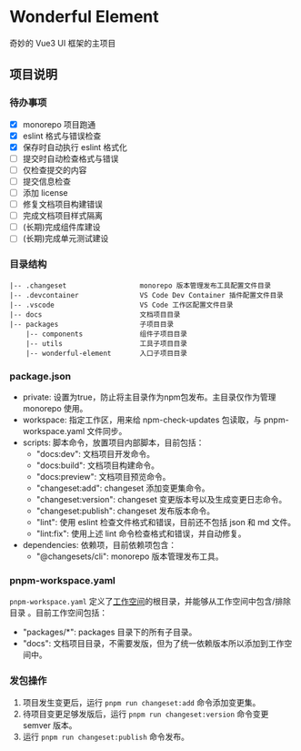 # Wonderful Element

奇妙的 Vue3 UI 框架的主项目

## 项目说明

### 待办事项

- [x] monorepo 项目跑通
- [x] eslint 格式与错误检查
- [x] 保存时自动执行 eslint 格式化
- [ ] 提交时自动检查格式与错误
- [ ] 仅检查提交的内容
- [ ] 提交信息检查
- [ ] 添加 license
- [ ] 修复文档项目构建错误
- [ ] 完成文档项目样式隔离
- [ ] (长期)完成组件库建设
- [ ] (长期)完成单元测试建设

### 目录结构

```
|-- .changeset                  monorepo 版本管理发布工具配置文件目录
|-- .devcontainer               VS Code Dev Container 插件配置文件目录
|-- .vscode                     VS Code 工作区配置文件目录
|-- docs                        文档项目目录
|-- packages                    子项目目录
    |-- components              组件子项目目录
    |-- utils                   工具子项目目录
    |-- wonderful-element       入口子项目目录
```

### package.json

- private: 设置为true，防止将主目录作为npm包发布。主目录仅作为管理 monorepo 使用。
- workspace: 指定工作区，用来给 npm-check-updates 包读取，与 pnpm-workspace.yaml 文件同步。
- scripts: 脚本命令，放置项目内部脚本，目前包括：
  - "docs:dev": 文档项目开发命令。
  - "docs:build": 文档项目构建命令。
  - "docs:preview": 文档项目预览命令。
  - "changeset:add": changeset 添加变更集命令。
  - "changeset:version": changeset 变更版本号以及生成变更日志命令。
  - "changeset:publish": changeset 发布版本命令。
  - "lint": 使用 eslint 检查文件格式和错误，目前还不包括 json 和 md 文件。
  - "lint:fix": 使用上述 lint 命令检查格式和错误，并自动修复。
- dependencies: 依赖项，目前依赖项包含：
  - "@changesets/cli": monorepo 版本管理发布工具。

### pnpm-workspace.yaml

`pnpm-workspace.yaml` 定义了[工作空间](https://pnpm.io/zh/workspaces)的根目录，并能够从工作空间中包含/排除目录 。目前工作空间包括：

 - "packages/*": packages 目录下的所有子目录。
 - "docs": 文档项目目录，不需要发版，但为了统一依赖版本所以添加到工作空间中。

### 发包操作

1. 项目发生变更后，运行 `pnpm run changeset:add` 命令添加变更集。
2. 待项目变更足够发版后，运行 `pnpm run changeset:version` 命令变更 semver 版本。
3. 运行 `pnpm run changeset:publish` 命令发布。

